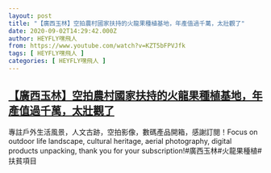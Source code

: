 ```yaml
---
layout: post
title: "【廣西玉林】空拍農村國家扶持的火龍果種植基地，年產值過千萬，太壯觀了"
date: 2020-09-02T14:29:42.000Z
author: HEYFLY嘿飛人
from: https://www.youtube.com/watch?v=KZT5bFPVJfk
tags: [ HEYFLY嘿飛人 ]
categories: [ HEYFLY嘿飛人 ]
---
```

<!--1599056982000-->
[【廣西玉林】空拍農村國家扶持的火龍果種植基地，年產值過千萬，太壯觀了](https://www.youtube.com/watch?v=KZT5bFPVJfk)
------

<div>
專註戶外生活風景，人文古跡，空拍影像，數碼產品開箱，感謝訂閱！Focus on outdoor life landscape, cultural heritage, aerial photography, digital products unpacking, thank you for your subscription!#廣西玉林#火龍果種植#扶貧項目
</div>
